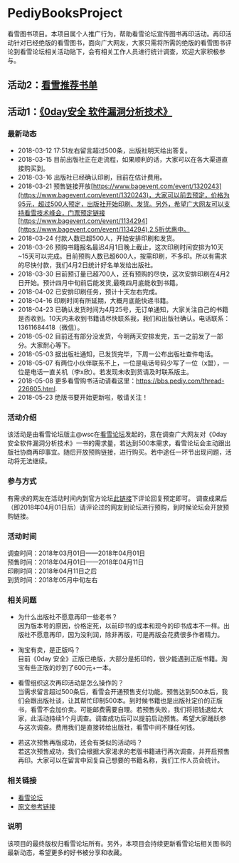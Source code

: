 # PediyBooksProject
看雪图书项目。本项目属个人推广行为，帮助看雪论坛宣传图书再印活动。再印活动针对已经绝版的看雪图书，面向广大网友，大家只需将所需的绝版的看雪图书评论到看雪论坛相关活动贴下，会有相关工作人员进行统计调查，欢迎大家积极参与。

## 活动2：[看雪推荐书单](https://bbs.pediy.com/thread-226605.html)

## 活动1：[《0day安全 软件漏洞分析技术》](https://bbs.pediy.com/thread-224860.htm)

### 最新动态

- 2018-03-12 17:51左右留言超过500条，出版社明天给出答复。<br>
- 2018-03-15 目前出版社正在走流程，如果顺利的话，大家可以在各大渠道直接购买到。<br>
- 2018-03-16 出版社已经确认印刷，目前在估计费用。<br>
- 2018-03-21 预售链接开放[https://www.bagevent.com/event/1320243](https://www.bagevent.com/event/1320243)，大家可以前去预定，价格为95元，超过500人预定，出版社开始印刷、发货。另外，希望广大网友可以支持看雪技术峰会，门票预定链接[https://www.bagevent.com/event/1134294](https://www.bagevent.com/event/1134294),2.5折优惠中。<br>
- 2018-03-24 付款人数已超500人，开始安排印刷和发货。<br>
- 2018-03-26 预购书籍报名最迟4月1日晚上截止，这次印刷时间安排为10天~15天可以完成。目前预购人数已超600人，按需印刷，不多印。所以有需求的尽快付款，我们4月2日统计好名单发给出版社。<br>
- 2018-03-30 目前预订量已超700人，还有预购的尽快，这次安排印刷在4月2日开始。预计四月中旬前后能发货,最晚四月底能收到书籍。<br>
- 2018-04-02 已安排印刷任务，预计十天左右完成。<br> 
- 2018-04-16 印刷时间有所延期，大概月底能快递书籍。<br>
- 2018-04-23 已确认发货时间为4月25号，无订单通知，大家关注自己的书籍是否收到。10天内未收到书籍请尽快联系我，我们和出版社确认。电话联系：13611684418（微信）。<br>
- 2018-05-02 目前还有部分没发货，今明两天安排发完，五一之前发了一部分。大家耐心等下。<br>
- 2018-05-03 据出版社通知，已发货完毕，下周一公布出版社查件电话。<br>
- 2018-05-07 有两位小伙伴联系不上，一位是电话号码少写了一位（x盟），一位是电话一直关机（李x欣）。若发现未收到货请及时联系版主。<br>
- 2018-05-08 更多看雪购书活动请看这里：https://bbs.pediy.com/thread-226605.html. <br>
- 2018-05-23 绝版书要开始更新啦，敬请关注！<br>

### 活动介绍

该活动是由看雪论坛版主@wsc在[看雪论坛](https://bbs.pediy.com/)发起的，意在调查广大网友对《0day安全软件漏洞分析技术》一书的需求量，若达到500本需求，看雪论坛会主动跟出版社协商再印事宜。随后开放预购链接，进行购买。若中途任一环节出现问题，活动将无法继续。


### 参与方式

有需求的网友在活动时间内到官方论坛[此链接](https://bbs.pediy.com/thread-224860.htm)下评论回复预定即可。
调查成果后（即2018年04月01日后）请评论过的网友到论坛进行预购，到时候论坛会开放预购链接。


### 活动时间

调查时间：2018年03月01日——2018年04月01日<br>
预售时间：2018年04月01日——2018年04月11日<br>
印刷时间：2018年04月11日之后<br>
到货时间：2018年05月中旬左右<br>


### 相关问题

- 为什么出版社不愿意再印一些老书？<br>
    因为版本号的原因，价格定死，以前印书的成本和现今的印书成本不一样。出版社不愿意再印，因为没利润，除非再版，可是再版会花费很多作者精力。

- 淘宝有卖，是正版吗？<br>
    目前《0day 安全》正版已绝版，大部分是拓印的，很少能遇到正版书籍。淘宝有些正版的炒到了600元+一本。

- 看雪组织这次再印活动是怎么操作的？<br>
    当需求留言超过500条后，看雪会开通预售支付功能。预售达到500本后，我们会跟出版社谈，让其帮忙印制500本。到时候书籍也是出版社定价的正版书，看雪不会加价卖。可能邮费需要自理。若预售失败，我们将把钱退给大家，此活动持续1个月调查。调查成功后可以提前启动预售。希望大家踊跃参与这次调查。费用我们是直接转给出版社，看雪中间不赚任何钱。

- 若这次预售再版成功，还会有类似的活动吗？<br>
    若这次预售成功，我们会根据大家渴求的老版书籍进行再次调查，并开启预售再印。大家可以在留言中回复自己想要的书籍名称，我们工作人员会统计。


### 相关链接

- [看雪论坛](https://bbs.pediy.com/)
- [原文参考链接](https://bbs.pediy.com/thread-224860.htm)


### 说明

该项目的最终版权归看雪论坛所有。另外，本项目会持续更新看雪论坛相关图书的最新动态，希望更多的好书被分享和收藏。

